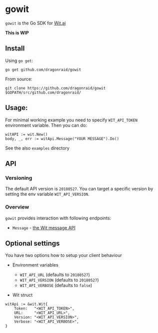 # gowit

`gowit` is the Go SDK for [Wit.ai](https://wit.ai/)

**This is WIP**

## Install
Using `go get`:

	go get github.com/dragonraid/gowit
	
From source:

	git clone https://github.com/dragonraid/gowit $GOPATH/src/github.com/dragonraid/
	
## Usage:

For minimal working example you need to specify `WIT_API_TOKEN` environment variable. Then you can do:
```
witAPI := wit.New()
body, _, err := witApi.Message("YOUR MESSAGE").Do()
```

See the also `examples` directory

## API

### Versioning
The default API version is `20180527`. You can target a specific version by setting the env variable `WIT_API_VERSION`. 

### Overview

`gowit` provides interaction with following endpoints:

* `Message` - [the Wit message API](https://wit.ai/docs/http/20170307#get--message-link)


## Optional settings
You have two options how to setup your client behaviour
* Environment variables
	* `WIT_API_URL` (defaults to `20180527`)
	* `WIT_API_VERSION` (defaults to `20180527`)
	* `WIT_API_VERBOSE` (defaults to `false`) 
	
	
* Wit struct 
```
witApi := &wit.Wit{
	Token:   "<WIT_API_TOKEN>",
	URL:     "<WIT_API_URL>",
	Version: "<WIT_API_VERSION>",
	Verbose: "<WIT_API_VERBOSE>",
}
```
